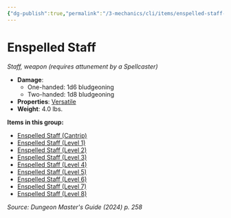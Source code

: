 ```yaml
---
{"dg-publish":true,"permalink":"/3-mechanics/cli/items/enspelled-staff-xdmg/","tags":["ttrpg-cli/compendium/src/5e/xdmg","ttrpg-cli/item/attunement/required","ttrpg-cli/item/rarity/varies","ttrpg-cli/item/weapon/melee","ttrpg-cli/item/weapon/simple"],"noteIcon":""}
---
```


# Enspelled Staff
*Staff, weapon (requires attunement by a Spellcaster)*  


- **Damage**:
  - One-handed: 1d6 bludgeoning
  - Two-handed: 1d8 bludgeoning
- **Properties**: [Versatile](3-Mechanics/CLI/rules/item-properties.md#Versatile)
- **Weight**: 4.0 lbs.

**Items in this group:**

- [Enspelled Staff (Cantrip)](3-Mechanics/CLI/items/enspelled-staff-cantrip-xdmg.md)
- [Enspelled Staff (Level 1)](3-Mechanics/CLI/items/enspelled-staff-level-1-xdmg.md)
- [Enspelled Staff (Level 2)](3-Mechanics/CLI/items/enspelled-staff-level-2-xdmg.md)
- [Enspelled Staff (Level 3)](3-Mechanics/CLI/items/enspelled-staff-level-3-xdmg.md)
- [Enspelled Staff (Level 4)](3-Mechanics/CLI/items/enspelled-staff-level-4-xdmg.md)
- [Enspelled Staff (Level 5)](3-Mechanics/CLI/items/enspelled-staff-level-5-xdmg.md)
- [Enspelled Staff (Level 6)](3-Mechanics/CLI/items/enspelled-staff-level-6-xdmg.md)
- [Enspelled Staff (Level 7)](3-Mechanics/CLI/items/enspelled-staff-level-7-xdmg.md)
- [Enspelled Staff (Level 8)](3-Mechanics/CLI/items/enspelled-staff-level-8-xdmg.md)

*Source: Dungeon Master's Guide (2024) p. 258*
